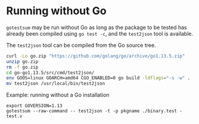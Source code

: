 # Running without Go

`gotestsum` may be run without Go as long as the package to be tested has
already been compiled using `go test -c`, and the `test2json` tool is available.

The `test2json` tool can be compiled from the Go source tree.

```sh
curl -Lo go.zip "https://github.com/golang/go/archive/go1.13.5.zip"
unzip go.zip
rm -f go.zip
cd go-go1.13.5/src/cmd/test2json/
env GOOS=linux GOARCH=amd64 CGO_ENABLED=0 go build -ldflags="-s -w" .
mv test2json /usr/local/bin/test2json
```

Example: running without a Go installation
```
export GOVERSION=1.13
gotestsum --raw-command -- test2json -t -p pkgname ./binary.test -test.v
```

